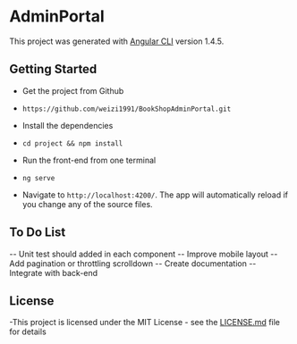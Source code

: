 # AdminPortal

This project was generated with [Angular CLI](https://github.com/angular/angular-cli) version 1.4.5.

## Getting Started

- Get the project from Github

-  ```https://github.com/weizi1991/BookShopAdminPortal.git```

- Install the dependencies

-  ```cd project && npm install```

- Run the front-end from one terminal

-  ```ng serve```
-  Navigate to `http://localhost:4200/`. The app will automatically reload if you change any of the source files.

## To Do List

-- Unit test should added in each component
-- Improve mobile layout
-- Add pagination or throttling scrolldown
-- Create documentation
-- Integrate with back-end

## License

-This project is licensed under the MIT License - see the [LICENSE.md](LICENSE.md) file for details
